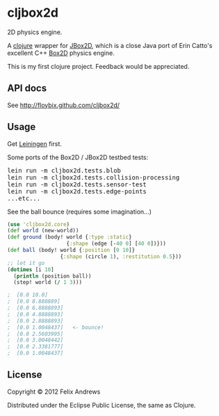 # cljbox2d

2D physics engine.

A [clojure](http://clojure.org/) wrapper for
[JBox2D](http://www.jbox2d.org/), which is a close Java port of Erin
Catto's excellent C++ [Box2D](http://www.box2d.org/) physics engine.

This is my first clojure project. Feedback would be appreciated.

## API docs

See http://floybix.github.com/cljbox2d/

## Usage

Get [Leiningen](https://github.com/technomancy/leiningen) first.

Some ports of the Box2D / JBox2D testbed tests:

<pre>
lein run -m cljbox2d.tests.blob
lein run -m cljbox2d.tests.collision-processing
lein run -m cljbox2d.tests.sensor-test
lein run -m cljbox2d.tests.edge-points
...etc...
</pre>

See the ball bounce (requires some imagination...)

```clojure
(use 'cljbox2d.core)
(def world (new-world))
(def ground (body! world {:type :static}
                   {:shape (edge [-40 0] [40 0])}))
(def ball (body! world {:position [0 10]}
                 {:shape (circle 1), :restitution 0.5}))
;; let it go
(dotimes [i 10]
  (println (position ball))
  (step! world (/ 1 3)))

;  [0.0 10.0]
;  [0.0 8.888889]
;  [0.0 6.8888893]
;  [0.0 4.8888893]
;  [0.0 2.8888893]
;  [0.0 1.0048437]   <- bounce!
;  [0.0 2.5603995]
;  [0.0 3.0048442]
;  [0.0 2.3381777]
;  [0.0 1.0048437]
```

## License

Copyright © 2012 Felix Andrews

Distributed under the Eclipse Public License, the same as Clojure.
